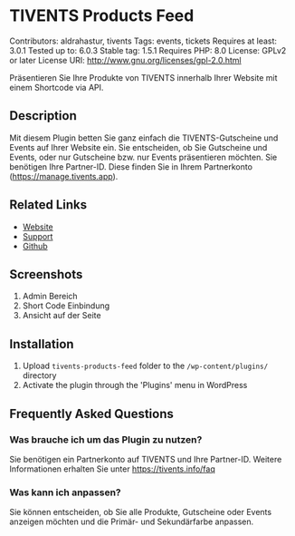# TIVENTS Products Feed 
Contributors: aldrahastur, tivents
Tags: events, tickets
Requires at least: 3.0.1
Tested up to: 6.0.3
Stable tag: 1.5.1
Requires PHP: 8.0
License: GPLv2 or later
License URI: http://www.gnu.org/licenses/gpl-2.0.html

Präsentieren Sie Ihre Produkte von TIVENTS innerhalb Ihrer Website mit einem Shortcode via API.

## Description

Mit diesem Plugin betten Sie ganz einfach die TIVENTS-Gutscheine und Events auf Ihrer Website ein. Sie entscheiden, ob Sie Gutscheine und Events, oder nur Gutscheine bzw. nur Events präsentieren möchten.
Sie benötigen Ihre Partner-ID. Diese finden Sie in Ihrem Partnerkonto (https://manage.tivents.app).

## Related Links

* [Website](https://docs.tivents.systems/books/wordpress-plugin)
* [Support](https://wordpress.org/support/plugin/tivents-products-feed/)
* [Github](https://github.com/tivents/tivents-products-feed/)

## Screenshots

1. Admin Bereich
2. Short Code Einbindung
3. Ansicht auf der Seite


## Installation

1. Upload `tivents-products-feed` folder to the `/wp-content/plugins/` directory
1. Activate the plugin through the 'Plugins' menu in WordPress

## Frequently Asked Questions

### Was brauche ich um das Plugin zu nutzen?

Sie benötigen ein Partnerkonto auf TIVENTS und Ihre Partner-ID. Weitere Informationen erhalten Sie unter https://tivents.info/faq

### Was kann ich anpassen?

Sie können entscheiden, ob Sie alle Produkte, Gutscheine oder Events anzeigen möchten und die Primär- und Sekundärfarbe anpassen.


